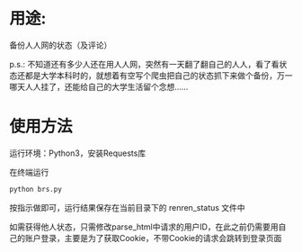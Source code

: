 # 用途:

备份人人网的状态（及评论）

p.s.: 不知道还有多少人还在用人人网，突然有一天翻了翻自己的人人，看了看状态还都是大学本科时的，就想着有空写个爬虫把自己的状态抓下来做个备份，万一哪天人人挂了，还能给自己的大学生活留个念想……

# 使用方法

运行环境：Python3，安装Requests库

在终端运行
```bash
python brs.py
```
按指示做即可，运行结果保存在当前目录下的 renren_status 文件中

如需获得他人状态，只需修改parse_html中请求的用户ID，在此之前仍需要用自己的账户登录，主要是为了获取Cookie，不带Cookie的请求会跳转到登录页面
